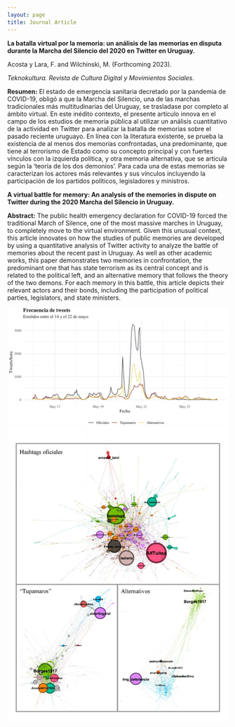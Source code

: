 ```yaml
---
layout: page
title: Journal Article
---
```

**La batalla virtual por la memoria: un análisis de las memorias en disputa durante la Marcha del Silencio del 2020 en Twitter en Uruguay.**

Acosta y Lara, F. and Wilchinski, M. (Forthcoming 2023). 

*Teknokultura. Revista de Cultura Digital y Movimientos Sociales*.

**Resumen:** El estado de emergencia sanitaria decretado por la pandemia de COVID-19, obligó a que la Marcha del Silencio, una de las marchas tradicionales más multitudinarias del Uruguay, se trasladase por completo al ámbito virtual. En este inédito contexto, el presente artículo innova en el campo de los estudios de memoria pública al utilizar un análisis cuantitativo de la actividad en Twitter para analizar la batalla de memorias sobre el pasado reciente uruguayo. En línea con la literatura existente, se prueba la existencia de al menos dos memorias confrontadas, una predominante, que tiene al terrorismo de Estado como su concepto principal y con fuertes vínculos con la izquierda política, y otra memoria alternativa, que se articula según la ‘teoría de los dos demonios’. Para cada una de estas memorias se caracterizan los actores más relevantes y sus vínculos incluyendo la participación de los partidos políticos, legisladores y ministros.

**A virtual battle for memory: An analysis of the memories in dispute on Twitter during the 2020 Marcha del Silencio in Uruguay.**

**Abstract:** The public health emergency declaration for COVID-19 forced the traditional March of Silence, one of the most massive marches in Uruguay, to completely move to the virtual environment. Given this unusual context, this article innovates on how the studies of public memories are developed by using a quantitative analysis of Twitter activity to analyze the battle of memories about the recent past in Uruguay. As well as other academic works, this paper demonstrates two memories in confrontation, the predominant one that has state terrorism as its central concept and is related to the political left, and an alternative memory that follows the theory of the two demons. For each memory in this battle, this article depicts their relevant actors and their bonds, including the participation of political parties, legislators, and state ministers.

![](https://github.com/MarceloWilchinski/marcelowilchinski.github.io/blob/master/images/marcha1.jpg?raw=true)
![](https://github.com/MarceloWilchinski/marcelowilchinski.github.io/blob/master/images/marcha2.jpg?raw=true)
